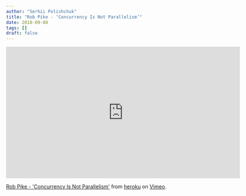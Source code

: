 ```yaml
---
author: "Serhii Polishchuk"
title: "Rob Pike - ‘Concurrency Is Not Parallelism’"
date: 2018-09-08
tags: []
draft: false
---
```

<!--more-->
<iframe src="https://player.vimeo.com/video/49718712?color=a086ee&title=0&byline=0&portrait=0" width="640" height="360" frameborder="0" webkitallowfullscreen mozallowfullscreen allowfullscreen></iframe>
<p><a href="https://vimeo.com/49718712">Rob Pike - &#039;Concurrency Is Not Parallelism&#039;</a> from <a href="https://vimeo.com/heroku">heroku</a> on <a href="https://vimeo.com">Vimeo</a>.</p>
